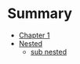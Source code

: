 # Summary

- [Chapter 1](./chapter_1.md)
- [Nested](nested/fuga.md)
  - [sub nested](nested/hoge.md)